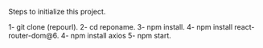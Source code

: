 Steps to initialize this project.

1- git clone (repourl).
2- cd reponame.
3- npm install.
4- npm install react-router-dom@6.
4- npm install axios
5- npm start.
